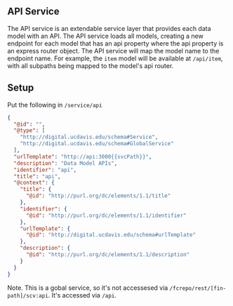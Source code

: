 ## API Service

The API service is an extendable service layer that provides each data model with an API.  The API service loads all models, creating a new endpoint for each model that has an api property where the api property is an express router object. The API service will map the model name to the endpoint name.  For example, the `item` model will be available at `/api/item`, with all subpaths being mapped to the model's api router.

## Setup

Put the following in `/service/api`

```json
{
  "@id": "",
  "@type": [
    "http://digital.ucdavis.edu/schema#Service",
    "http://digital.ucdavis.edu/schema#GlobalService"
  ],
  "urlTemplate": "http://api:3000{{svcPath}}",
  "description": "Data Model APIs",
  "identifier": "api",
  "title": "api",
  "@context": {
    "title": {
      "@id": "http://purl.org/dc/elements/1.1/title"
    },
    "identifier": {
      "@id": "http://purl.org/dc/elements/1.1/identifier"
    },
    "urlTemplate": {
      "@id": "http://digital.ucdavis.edu/schema#urlTemplate"
    },
    "description": {
      "@id": "http://purl.org/dc/elements/1.1/description"
    }
  }
}
```

Note.  This is a gobal service, so it's not accessesed via `/fcrepo/rest/[fin-path]/scv:api`.  It's accessed via `/api`.